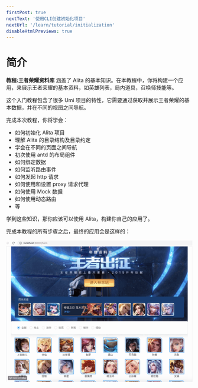 ```yaml
---
firstPost: true
nextText: '使用CLI创建初始化项目'
nextUrl: '/learn/tutorial/initialization'
disableHtmlPreviews: true
---
```


# 简介

**教程:王者荣耀资料库** 涵盖了 Alita 的基本知识。在本教程中，你将构建一个应用，来展示王者荣耀的基本资料，如英雄列表，局内道具，召唤师技能等。

这个入门教程包含了很多 Umi 项目的特性，它需要通过获取并展示王者荣耀的基本数据，并在不同的视图之间导航。

完成本次教程，你将学会：

- 如何初始化 Alita 项目
- 理解 Alita 的目录结构及目录约定
- 学会在不同的页面之间导航
- 初次使用 antd 的布局组件
- 如何绑定数据
- 如何监听路由事件
- 如何发起 http 请求
- 如何使用和设置 proxy 请求代理
- 如何使用 Mock 数据
- 如何使用动态路由
- 等

学到这些知识，那你应该可以使用 Alita，构建你自己的应用了。

完成本教程的所有步骤之后，最终的应用会是这样的：

![img](../../../assets/img/tutorial/intro1.gif)

